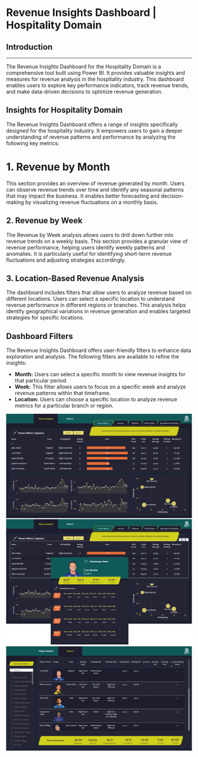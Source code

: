 # Revenue Insights Dashboard | Hospitality Domain
## Introduction
-----------
The Revenue Insights Dashboard for the Hospitality Domain is a comprehensive tool built using Power BI. It provides valuable insights and measures for revenue analysis in the hospitality industry. This dashboard enables users to explore key performance indicators, track revenue trends, and make data-driven decisions to optimize revenue generation.

## Insights for Hospitality Domain
The Revenue Insights Dashboard offers a range of insights specifically designed for the hospitality industry. It empowers users to gain a deeper understanding of revenue patterns and performance by analyzing the following key metrics:

# 1. Revenue by Month
This section provides an overview of revenue generated by month. Users can observe revenue trends over time and identify any seasonal patterns that may impact the business. It enables better forecasting and decision-making by visualizing revenue fluctuations on a monthly basis.

## 2. Revenue by Week
The Revenue by Week analysis allows users to drill down further into revenue trends on a weekly basis. This section provides a granular view of revenue performance, helping users identify weekly patterns and anomalies. It is particularly useful for identifying short-term revenue fluctuations and adjusting strategies accordingly.

## 3. Location-Based Revenue Analysis
The dashboard includes filters that allow users to analyze revenue based on different locations. Users can select a specific location to understand revenue performance in different regions or branches. This analysis helps identify geographical variations in revenue generation and enables targeted strategies for specific locations.

## Dashboard Filters
The Revenue Insights Dashboard offers user-friendly filters to enhance data exploration and analysis. The following filters are available to refine the insights:

* **Month:** Users can select a specific month to view revenue insights for that particular period.
* **Week:** This filter allows users to focus on a specific week and analyze revenue patterns within that timeframe.
* **Location:** Users can choose a specific location to analyze revenue metrics for a particular branch or region.

![benchmark](https://github.com/MorshedulHoque/Cricket-Data-Analysis/blob/main/Dashboard/Dashboard_1.png)
![benchmark](https://github.com/MorshedulHoque/Cricket-Data-Analysis/blob/main/Dashboard/Dashboard_2.png)
![benchmark](https://github.com/MorshedulHoque/Cricket-Data-Analysis/blob/main/Dashboard/Dashboard_3.png)


